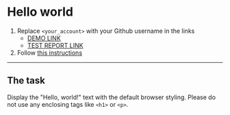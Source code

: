 # Hello world
1. Replace `<your_account>` with your Github username in the links
    - [DEMO LINK](https://Allrightman.github.io/layout_hello-world/) <br>
    - [TEST REPORT LINK](https://Allrightman.github.io/layout_hello-world/report/html_report/)
2. Follow [this instructions](https://mate-academy.github.io/layout_task-guideline/)
___

## The task 
Display the "Hello, world!" text with the default browser styling. Please do not 
use any enclosing tags like `<h1>` or `<p>`.
